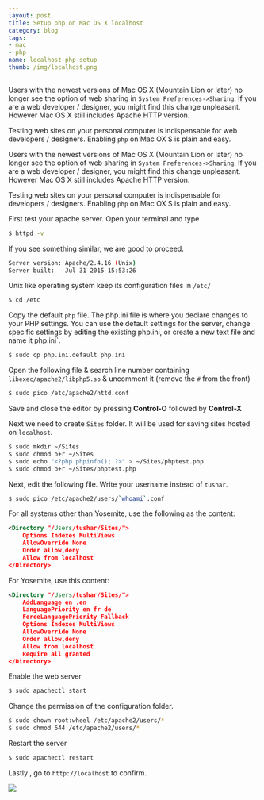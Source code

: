 ```yaml
---
layout: post
title: Setup php on Mac OS X localhost
category: blog
tags:
- mac 
- php
name: localhost-php-setup
thumb: /img/localhost.png
---
```


Users with the newest versions of Mac OS X (Mountain Lion or later) no longer see the option of web sharing in `System Preferences->Sharing`. If you are a web developer / designer, you might find this change unpleasant. However Mac OS X still includes Apache HTTP version. 
 
Testing web sites on your personal computer is indispensable for web developers / designers. Enabling `php` on Mac OX S is plain and easy. <!-- truncate_here -->


Users with the newest versions of Mac OS X (Mountain Lion or later) no longer see the option of web sharing in `System Preferences->Sharing`. If you are a web developer / designer, you might find this change unpleasant. However Mac OS X still includes Apache HTTP version. 
 
Testing web sites on your personal computer is indispensable for developers / designers. Enabling `php` on Mac OX S is plain and easy. 

First test your apache server. Open your terminal and type 

```bash
$ httpd -v 
```

If you see something similar, we are good to proceed.

```bash
Server version: Apache/2.4.16 (Unix)
Server built:   Jul 31 2015 15:53:26
```

Unix like operating system keep its configuration files in `/etc/`

```bash
$ cd /etc 
```

Copy the default `php` file.  The php.ini file is where you declare changes to your PHP settings. You can use the default settings for the server, change specific settings by editing the existing php.ini, or create a new text file and name it php.ini`.

```bash
$ sudo cp php.ini.default php.ini 
```

Open the following file & search line number containing  `libexec/apache2/libphp5.so` & uncomment it (remove the `#` from the front)

```bash
$ sudo pico /etc/apache2/httd.conf 
```

Save and close the editor by pressing **Control-O** followed by **Control-X**

Next we need to create `Sites` folder. It will be used for saving sites hosted on `localhost`.
    
```bash
$ sudo mkdir ~/Sites
$ sudo chmod o+r ~/Sites
$ sudo echo "<?php phpinfo(); ?>" > ~/Sites/phptest.php
$ sudo chmod o+r ~/Sites/phptest.php
```

Next, edit the following file. Write your username instead of `tushar`. 

```bash
$ sudo pico /etc/apache2/users/`whoami`.conf
```

For all systems other than Yosemite, use the following as the content:

```xml
<Directory "/Users/tushar/Sites/">
	Options Indexes MultiViews
	AllowOverride None
	Order allow,deny
	Allow from localhost
</Directory>
```

For Yosemite, use this content:

```xml
<Directory "/Users/tushar/Sites/">
	AddLanguage en .en
	LanguagePriority en fr de
	ForceLanguagePriority Fallback
	Options Indexes MultiViews
	AllowOverride None
	Order allow,deny
	Allow from localhost
	Require all granted
</Directory>
```

Enable the web server

```bash
$ sudo apachectl start
```

Change the permission of the configuration folder. 

```bash
$ sudo chown root:wheel /etc/apache2/users/*
$ sudo chmod 644 /etc/apache2/users/*
```

Restart the server

```bash
$ sudo apachectl restart
```

Lastly , go to `http://localhost` to confirm.

<p> 
<img src="{{ root_url }}/img/localhost.png" >
</p>